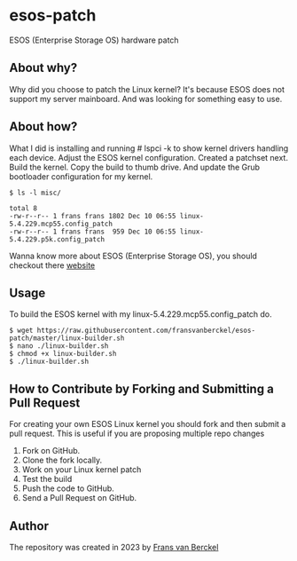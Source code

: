 # esos-patch
ESOS (Enterprise Storage OS) hardware patch

## About why?

Why did you choose to patch the Linux kernel? It's because ESOS does not support my server mainboard. And was looking for something easy to use.

## About how?

What I did is installing and running # lspci -k to show kernel drivers handling each device. Adjust the ESOS kernel configuration. Created a patchset next. Build the kernel. Copy the build to thumb drive. And update the Grub bootloader configuration for my kernel.

```
$ ls -l misc/

total 8
-rw-r--r-- 1 frans frans 1802 Dec 10 06:55 linux-5.4.229.mcp55.config_patch
-rw-r--r-- 1 frans frans  959 Dec 10 06:55 linux-5.4.229.p5k.config_patch
```
Wanna know more about ESOS (Enterprise Storage OS), you should checkout there [website](https://www.esos-project.com/)

## Usage

To build the ESOS kernel with my linux-5.4.229.mcp55.config_patch do.

```
$ wget https://raw.githubusercontent.com/fransvanberckel/esos-patch/master/linux-builder.sh
$ nano ./linux-builder.sh
$ chmod +x linux-builder.sh
$ ./linux-builder.sh
```

## How to Contribute by Forking and Submitting a Pull Request

For creating your own ESOS Linux kernel you should fork and then submit a pull request. This is useful if you are proposing multiple repo changes

 1. Fork on GitHub.
 1. Clone the fork locally.
 1. Work on your Linux kernel patch
 1. Test the build
 1. Push the code to GitHub.
 1. Send a Pull Request on GitHub.

## Author

The repository was created in 2023 by [Frans van Berckel](https://www.fransvanberckel.nl)
